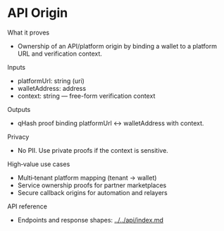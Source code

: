 # API Origin

What it proves
- Ownership of an API/platform origin by binding a wallet to a platform URL and verification context.

Inputs
- platformUrl: string (uri)
- walletAddress: address
- context: string — free-form verification context

Outputs
- qHash proof binding platformUrl ↔ walletAddress with context.

Privacy
- No PII. Use private proofs if the context is sensitive.

High‑value use cases
- Multi‑tenant platform mapping (tenant → wallet)
- Service ownership proofs for partner marketplaces
- Secure callback origins for automation and relayers

API reference
- Endpoints and response shapes: [../../api/index.md](../../api/index.md)
